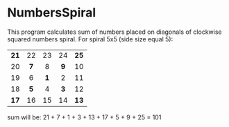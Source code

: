 # NumbersSpiral
This program calculates sum of numbers placed on diagonals of clockwise squared numbers spiral.
  For spiral 5x5 (side size equal 5):

||||||
| :---: | :---: | :---: | :---: | :---: |
| **21** | 22 | 23 | 24 | **25** |
| 20 | **7** | 8 | **9** | 10 |
| 19 | 6 | **1** | 2 |  11 |
| 18 | **5** | 4 | **3** | 12 |
| **17** | 16 | 15 | 14 | **13** |
  
  sum will be: 21 + 7 + 1 + 3 + 13 + 17 + 5 + 9 + 25 = 101
